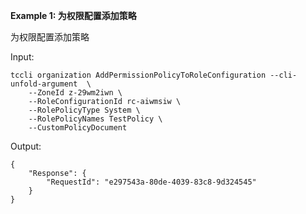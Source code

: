 **Example 1: 为权限配置添加策略**

为权限配置添加策略

Input: 

```
tccli organization AddPermissionPolicyToRoleConfiguration --cli-unfold-argument  \
    --ZoneId z-29wm2iwn \
    --RoleConfigurationId rc-aiwmsiw \
    --RolePolicyType System \
    --RolePolicyNames TestPolicy \
    --CustomPolicyDocument 
```

Output: 
```
{
    "Response": {
        "RequestId": "e297543a-80de-4039-83c8-9d324545"
    }
}
```

